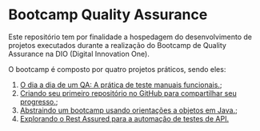 # Bootcamp Quality Assurance

Este repositório tem por finalidade a hospedagem do desenvolvimento de projetos executados durante a realização do Bootcamp de Quality Assurance na DIO (Digital Innovation One).

O bootcamp é composto por quatro projetos práticos, sendo eles:

1. [O dia a dia de um QA: A prática de teste manuais funcionais.](https://github.com/larissagnvs/qabootcamp/tree/main/projetoi);
2. [Criando seu primeiro repositório no GitHub para compartilhar seu progresso.](https://github.com/larissagnvs/qabootcamp/blob/main/projetoii/guia_basico_markdown.md);
3. [Abstraindo um bootcamp usando orientações a objetos em Java.](https://github.com/larissagnvs/qabootcamp/tree/main/projetoiii);
4. [Explorando o Rest Assured para a automação de testes de API.](https://github.com/larissagnvs/api-automation-tests-challenge-rest-assured)
